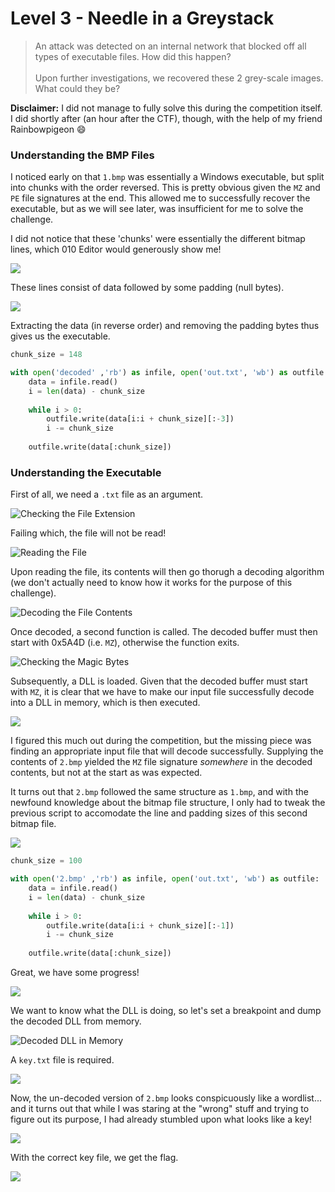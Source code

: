 # Level 3 - Needle in a Greystack

> An attack was detected on an internal network that blocked off all types of executable files. How did this happen?\
> \
> Upon further investigations, we recovered these 2 grey-scale images. What could they be?

**Disclaimer:** I did not manage to fully solve this during the competition itself. I did shortly after (an hour after the CTF), though, with the help of my friend Rainbowpigeon :smile:

### Understanding the BMP Files

I noticed early on that `1.bmp` was essentially a Windows executable, but split into chunks with the order reversed. This is pretty obvious given the `MZ` and `PE` file signatures at the end. This allowed me to successfully recover the executable, but as we will see later, was insufficient for me to solve the challenge.

I did not notice that these 'chunks' were essentially the different bitmap lines, which 010 Editor would generously show me!

![](<../../.gitbook/assets/Screenshot 2021-11-19 at 6.54.26 PM.png>)

These lines consist of data followed by some padding (null bytes).

![](<../../.gitbook/assets/Screenshot 2021-11-19 at 7.04.19 PM.png>)

Extracting the data (in reverse order) and removing the padding bytes thus gives us the executable.

```python
chunk_size = 148

with open('decoded' ,'rb') as infile, open('out.txt', 'wb') as outfile:
	data = infile.read()
	i = len(data) - chunk_size
	
	while i > 0:
		outfile.write(data[i:i + chunk_size][:-3])
		i -= chunk_size
		
	outfile.write(data[:chunk_size])
```

### Understanding the Executable

First of all, we need a `.txt` file as an argument.

![Checking the File Extension](<../../.gitbook/assets/Screenshot 2021-11-19 at 7.11.26 PM.png>)

Failing which, the file will not be read!

![Reading the File](<../../.gitbook/assets/Screenshot 2021-11-19 at 7.14.16 PM.png>)

Upon reading the file, its contents will then go thorugh a decoding algorithm (we don't actually need to know how it works for the purpose of this challenge).

![Decoding the File Contents](<../../.gitbook/assets/Screenshot 2021-11-19 at 7.18.00 PM.png>)

Once decoded, a second function is called. The decoded buffer must then start with 0x5A4D (i.e. `MZ`), otherwise the function exits.

![Checking the Magic Bytes](<../../.gitbook/assets/Screenshot 2021-11-19 at 7.22.27 PM.png>)

Subsequently, a DLL is loaded. Given that the decoded buffer must start with `MZ`, it is clear that we have to make our input file successfully decode into a DLL in memory, which is then executed.

![](<../../.gitbook/assets/Screenshot 2021-11-19 at 7.25.08 PM.png>)

I figured this much out during the competition, but the missing piece was finding an appropriate input file that will decode successfully. Supplying the contents of `2.bmp` yielded the `MZ` file signature _somewhere_ in the decoded contents, but not at the start as was expected.

It turns out that `2.bmp` followed the same structure as `1.bmp`, and with the newfound knowledge about the bitmap file structure, I only had to tweak the previous script to accomodate the line and padding sizes of this second bitmap file.

![](<../../.gitbook/assets/Screenshot 2021-11-19 at 7.30.56 PM.png>)

```python
chunk_size = 100

with open('2.bmp' ,'rb') as infile, open('out.txt', 'wb') as outfile:
	data = infile.read()
	i = len(data) - chunk_size
	
	while i > 0:
		outfile.write(data[i:i + chunk_size][:-1])
		i -= chunk_size
		
	outfile.write(data[:chunk_size])
```

Great, we have some progress!

![](<../../.gitbook/assets/Screenshot 2021-11-19 at 7.33.35 PM.png>)

We want to know what the DLL is doing, so let's set a breakpoint and dump the decoded DLL from memory.

![Decoded DLL in Memory](<../../.gitbook/assets/Screenshot 2021-11-19 at 7.40.06 PM.png>)

A `key.txt` file is required.

![](<../../.gitbook/assets/Screenshot 2021-11-19 at 7.57.27 PM.png>)

Now, the un-decoded version of `2.bmp` looks conspicuously like a wordlist... and it turns out that while I was staring at the "wrong" stuff and trying to figure out its purpose, I had already stumbled upon what looks like a key!

![](<../../.gitbook/assets/Screenshot 2021-11-19 at 8.01.15 PM.png>)

With the correct key file, we get the flag.

![](<../../.gitbook/assets/Screenshot 2021-11-19 at 8.02.43 PM.png>)
